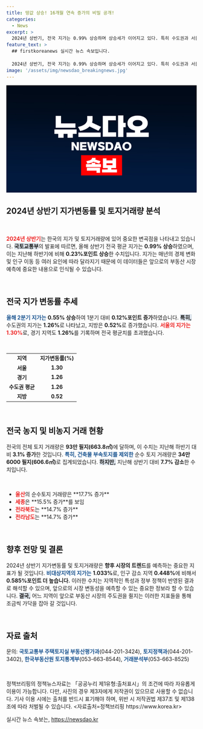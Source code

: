 ```yaml
---
title: 땅값 상승! 16개월 연속 증가의 비밀 공개!
categories:
  - News
excerpt: >
  2024년 상반기, 전국 지가는 0.99% 상승하며 상승세가 이어지고 있다. 특히 수도권과 서울은 평균을 넘는 상승률을 기록, 용인 처인구는 3.02%로 최고치를 경신했다. 전체 토지 거래량도 증가세를 보이며 주목받고 있다.
feature_text: >
  ## firstkoreanews 실시간 뉴스 속보입니다.

  2024년 상반기, 전국 지가는 0.99% 상승하며 상승세가 이어지고 있다. 특히 수도권과 서울은 평균을 넘는 상승률을 기록, 용인 처인구는 3.02%로 최고치를 경신했다. 전체 토지 거래량도 증가세를 보이며 주목받고 있다.
image: '/assets/img/newsdao_breakingnews.jpg'
---
```


<p><img src="/assets/img/newsdao_breakingnews.jpg" alt="firstkoreanews 속보" /></p>

<h2 data-ke-size="size26">2024년 상반기 지가변동률 및 토지거래량 분석</h2>

<p data-ke-size="size16">&nbsp;</p>

<p><b><span style="color: #ee2323;">2024년 상반기</span></b>는 한국의 지가 및 토지거래량에 있어 중요한 변곡점을 나타내고 있습니다. <b><span style="background-color: #21538527;">국토교통부</span></b>의 발표에 따르면, 올해 상반기 전국 평균 지가는 <strong>0.99% 상승</strong>하였으며, 이는 지난해 하반기에 비해 <strong>0.23%포인트 상승</strong>한 수치입니다. 지가는 매년의 경제 변화 및 인구 이동 등 여러 요인에 따라 달라지기 때문에 이 데이터들은 앞으로의 부동산 시장 예측에 중요한 내용으로 인식될 수 있습니다. </p>

<p data-ke-size="size16">&nbsp;</p>

<h2 data-ke-size="size26">전국 지가 변동률 추세</h2>

<p><b><span style="color: #1a5490;">올해 2분기 지가는</span></b> <strong>0.55% 상승</strong>하여 1분기 대비 <strong>0.12%포인트 증가</strong>하였습니다. <b><span style="background-color: #21538527;">특히,</span></b> 수도권의 지가는 <strong>1.26%</strong>로 나타났고, 지방은 <strong>0.52%</strong>로 증가했습니다. <b><span style="color: #ee2323;">서울의 지가는 1.30%</span></b>로, 경기 지역도 <strong>1.26%</strong>를 기록하며 전국 평균치를 초과했습니다. </p>

<p data-ke-size="size16">&nbsp;</p>

<table>
  <tr>
    <td style="text-align: center; height: 17px;"><b>지역</b></td>
    <td style="text-align: center; height: 17px;"><b>지가변동률(%)</b></td>
  </tr>
  <tr>
    <td style="text-align: center; height: 17px;"><b>서울</b></td>
    <td style="text-align: center; height: 17px;"><b>1.30</b></td>
  </tr>
  <tr>
    <td style="text-align: center; height: 17px;"><b>경기</b></td>
    <td style="text-align: center; height: 17px;"><b>1.26</b></td>
  </tr>
  <tr>
    <td style="text-align: center; height: 17px;"><b>수도권 평균</b></td>
    <td style="text-align: center; height: 17px;"><b>1.26</b></td>
  </tr>
  <tr>
    <td style="text-align: center; height: 17px;"><b>지방</b></td>
    <td style="text-align: center; height: 17px;"><b>0.52</b></td>
  </tr>
</table>

<p data-ke-size="size16">&nbsp;</p>

<h2 data-ke-size="size26">전국 농지 및 비농지 거래 현황</h2>

<p>전국의 전체 토지 거래량은 <strong>93만 필지(663.8㎡)</strong>에 달하며, 이 수치는 지난해 하반기 대비 <strong>3.1% 증가</strong>한 것입니다. <b><span style="color: #1a5490;">특히, 건축물 부속토지를 제외한</span></b> 순수 토지 거래량은 <strong>34만 6000 필지(606.6㎡)</strong>로 집계되었습니다. <b><span style="background-color: #21538527;">하지만,</span></b> 지난해 상반기 대비 <strong>7.7% 감소</strong>한 수치입니다.</p>

<p data-ke-size="size16">&nbsp;</p>

<ul>
  <li><b><span style="color: #ee2323;">울산</span></b>의 순수토지 거래량은 **17.7% 증가**</li>
  <li><b><span style="color: #ee2323;">세종</span></b>은 **15.5% 증가**를 보임</li>
  <li><b><span style="color: #ee2323;">전라북도</span></b>는 **14.7% 증가**</li>
  <li><b><span style="color: #ee2323;">전라남도</span></b>는 **14.7% 증가**</li>
</ul>

<p data-ke-size="size16">&nbsp;</p>

<h2 data-ke-size="size26">향후 전망 및 결론</h2>

<p>2024년 상반기 지가변동률 및 토지거래량은 <strong>향후 시장의 트렌드</strong>를 예측하는 중요한 지표가 될 것입니다. <b><span style="color: #1a5490;">비대상지역의 지가는</span></b> <strong>1.033%</strong>로, 인구 감소 지역 <strong>0.448%</strong>에 비해서 <strong>0.585%포인트 더 높습니다.</strong> 이러한 수치는 지역적인 특성과 정부 정책이 반영된 결과로 해석할 수 있으며, 앞으로의 시장 변동성을 예측할 수 있는 중요한 정보라 할 수 있습니다. <b><span style="background-color: #21538527;">결국,</span></b> 어느 지역이 앞으로 부동산 시장의 주도권을 쥘지는 이러한 지표들을 통해 조금씩 가닥을 잡아 갈 것입니다.</p>

<p data-ke-size="size16">&nbsp;</p>

<h2 data-ke-size="size26">자료 출처</h2>

<p>문의: <b><span style="color: #1a5490;">국토교통부 주택토지실 부동산평가과</span></b>(044-201-3424), <b><span style="color: #1a5490;">토지정책과</span></b>(044-201-3402), <b><span style="color: #1a5490;">한국부동산원 토지통계부</span></b>(053-663-8544), <b><span style="color: #1a5490;">거래분석부</span></b>(053-663-8525)</p>

<p data-ke-size="size16">&nbsp;</p>

<p>정책브리핑의 정책뉴스자료는 「공공누리 제1유형:출처표시」의 조건에 따라 자유롭게 이용이 가능합니다. 다만, 사진의 경우 제3자에게 저작권이 있으므로 사용할 수 없습니다. 기사 이용 시에는 출처를 반드시 표기해야 하며, 위반 시 저작권법 제37조 및 제138조에 따라 처벌될 수 있습니다. &lt;자료출처=정책브리핑 https://www.korea.kr></p>
실시간 뉴스 속보는, <a href="https://newsdao.kr" rel="dofollow">https://newsdao.kr</a>


